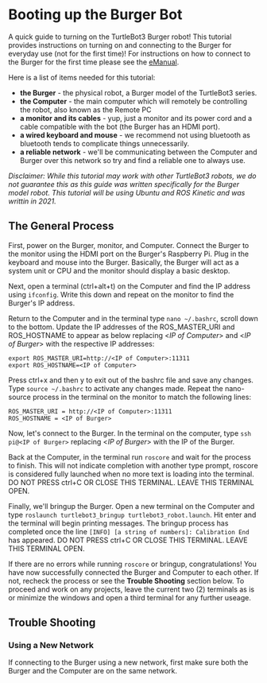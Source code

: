# Booting up the Burger Bot

A quick guide to turning on the TurtleBot3 Burger robot! This tutorial provides instructions on turning on and connecting to the Burger for everyday use (not for the first time)! For instructions on how to connect to the Burger for the first time please see the [eManual](https://emanual.robotis.com/docs/en/platform/turtlebot3/quick-start/#pc-setup).

Here is a list of items needed for this tutorial:
- **the Burger** - the physical robot, a Burger model of the TurtleBot3 series.
- **the Computer** - the main computer which will remotely be controlling the robot, also known as the Remote PC
- **a monitor and its cables** - yup, just a monitor and its power cord and a cable compatible with the bot (the Burger has an HDMI port).
- **a wired keyboard and mouse** - we recommend not using bluetooth as bluetooth tends to complicate things unnecessarily.
- **a reliable network** - we'll be communicating between the Computer and Burger over this network so try and find a reliable one to always use.

*Disclaimer: While this tutorial may work with other TurtleBot3 robots, we do not guarantee this as this guide was written specifically for the Burger model robot. This tutorial will be using Ubuntu and ROS Kinetic and was writtin in 2021.*

## The General Process
First, power on the Burger, monitor, and Computer. Connect the Burger to the monitor using the HDMI port on the Burger's Raspberry Pi. Plug in the keyboard and mouse into the Burger. Basically, the Burger will act as a system unit or CPU and the monitor should display a basic desktop.

Next, open a terminal (ctrl+alt+t) on the Computer and find the IP address using `ifconfig`. Write this down and repeat on the monitor to find the Burger's IP address.

Return to the Computer and in the terminal type `nano ~/.bashrc`, scroll down to the bottom. Update the IP addresses of the ROS_MASTER_URI and ROS_HOSTNAME to appear as below replacing <*IP of Computer*> and <*IP of Burger*> with the respective IP addresses:
```
export ROS_MASTER_URI=http://<IP of Computer>:11311
export ROS_HOSTNAME=<IP of Computer>
```
Press ctrl+x and then y to exit out of the bashrc file and save any changes. Type `source ~/.bashrc` to activate any changes made.
Repeat the nano-source process in the terminal on the monitor to match the following lines:
```
ROS_MASTER_URI = http://<IP of Computer>:11311
ROS_HOSTNAME = <IP of Burger>
```
Now, let's connect to the Burger. In the terminal on the computer, type `ssh pi@<IP of Burger>` replacing <*IP of Burger*> with the IP of the Burger. 

Back at the Computer, in the terminal run `roscore` and wait for the process to finish. This will not indicate completion with another type prompt, roscore is considered fully launched when no more text is loading into the terminal. DO NOT PRESS ctrl+C OR CLOSE THIS TERMINAL. LEAVE THIS TERMINAL OPEN.

Finally, we'll bringup the Burger. Open a new terminal on the Computer and type `roslaunch turtlebot3_bringup turtlebot3_robot.launch`. Hit enter and the terminal will begin printing messages. The bringup process has completed once the line `[INFO] [a string of numbers]: Calibration End` has appeared. DO NOT PRESS ctrl+C OR CLOSE THIS TERMINAL. LEAVE THIS TERMINAL OPEN.

If there are no errors while running `roscore` or bringup, congratulations! You have now successfully connected the Burger and Computer to each other. If not, recheck the process or see the **Trouble Shooting** section below. To proceed and work on any projects, leave the current two (2) terminals as is or minimize the windows and open a third terminal for any further useage.


## Trouble Shooting

### Using a New Network
If connecting to the Burger using a new network, first make sure both the Burger and the Computer are on the same network. 
